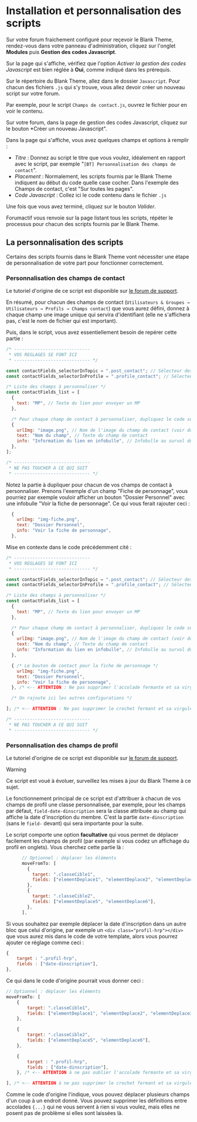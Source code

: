 # Installation et personnalisation des scripts

Sur votre forum fraichement configuré pour reçevoir le Blank Theme, rendez-vous dans votre panneau d'administration, cliquez sur l'onglet **Modules** puis **Gestion des codes Javascript**. 

Sur la page qui s'affiche, vérifiez que l'option *Activer la gestion des codes Javascript* est bien réglée à **Oui**, comme indiqué dans les prérequis. 

Sur le répertoire du Blank Theme, allez dans le dossier `Javascript`. Pour chacun des fichiers `.js` qui s'y trouve, vous allez devoir créer un nouveau script sur votre forum.

Par exemple, pour le script `Champs de contact.js`, ouvrez le fichier pour en voir le contenu.  

Sur votre forum, dans la page de gestion des codes Javascript, cliquez sur le bouton *Créer un nouveau Javascript". 

Dans la page qui s'affiche, vous avez quelques champs et options à remplir :
- *Titre* : Donnez au script le titre que vous voulez, idéalement en rapport avec le script, par exemple "`[BT] Personnalisation des champs de contact`". 
- *Placement* : Normalement, les scripts fournis par le Blank Theme indiquent au début du code quelle case cocher. Dans l'exemple des Champs de contact, c'est "Sur toutes les pages".
- *Code Javascript* : Collez ici le code contenu dans le fichier `.js`

Une fois que vous avez terminé, cliquez sur le bouton *Valider*. 

Forumactif vous renvoie sur la page listant tous les scripts, répéter le processus pour chacun des scripts fournis par le Blank Theme.

## La personnalisation des scripts

Certains des scripts fournis dans le Blank Theme vont nécessiter une étape de personnalisation de votre part pour fonctionner correctement. 

### Personnalisation des champs de contact
Le tutoriel d'origine de ce script est disponible sur [le forum de support](https://blankthemerpg.forumactif.com/t158-personnaliser-les-champs-de-contact).

En résumé, pour chacun des champs de contact (`Utilisateurs & Groupes → Utilisateurs → Profils → Champs contact`) que vous aurez défini, donnez à chaque champ une image unique qui servira d'identifiant (elle ne s'affichera pas, c'est le nom de fichier qui est important).

Puis, dans le script, vous avez essentiellement besoin de repérer cette partie :
```js
/* -----------------------------
 * VOS REGLAGES SE FONT ICI
 * ----------------------------- */

const contactFields_selectorInTopic = ".post_contact"; // Sélecteur des champs de contact dans les messages
const contactFields_selectorInProfile = ".profile_contact"; // Sélecteur des champs de contact dans la page de profil

/* Liste des champs à personnaliser */
const contactFields_list = [
  {
    text: "MP", // Texte du lien pour envoyer un MP
  },

  /* Pour chaque champ de contact à personnaliser, dupliquez le code suivant */
  {
    urlImg: "image.png", // Nom de l'image du champ de contact (voir documentation)
    text: "Nom du champ", // Texte du champ de contact
    info: "Information du lien en infobulle", // Infobulle au survol du lien
  },
];

/* -----------------------------
 * NE PAS TOUCHER A CE QUI SUIT
 * ----------------------------- */
```

Notez la partie à dupliquer pour chacun de vos champs de contact à personnaliser. Prenons l'exemple d'un champ "Fiche de personnage", vous pourriez par exemple vouloir afficher un bouton "Dossier Personnel" avec une infobulle "Voir la fiche de personnage". Ce qui vous ferait rajouter ceci :

```js
  {
    urlImg: "img-fiche.png",
    text: "Dossier Personnel",
    info: "Voir la fiche de personnage",
  },
```

Mise en contexte dans le code précédemment cité :
```js
/* -----------------------------
 * VOS REGLAGES SE FONT ICI
 * ----------------------------- */

const contactFields_selectorInTopic = ".post_contact"; // Sélecteur des champs de contact dans les messages
const contactFields_selectorInProfile = ".profile_contact"; // Sélecteur des champs de contact dans la page de profil

/* Liste des champs à personnaliser */
const contactFields_list = [
  {
    text: "MP", // Texte du lien pour envoyer un MP
  },

  /* Pour chaque champ de contact à personnaliser, dupliquez le code suivant */
  {
    urlImg: "image.png", // Nom de l'image du champ de contact (voir documentation)
    text: "Nom du champ", // Texte du champ de contact
    info: "Information du lien en infobulle", // Infobulle au survol du lien
  },

  { /* Le bouton de contact pour la fiche de personnage */
    urlImg: "img-fiche.png",
    text: "Dossier Personnel",
    info: "Voir la fiche de personnage",
  }, /* <-- ATTENTION : Ne pas supprimer l'accolade fermante et sa virgule */

  /* On rajoute ici les autres configurations */ 

]; /* <-- ATTENTION : Ne pas supprimer le crochet fermant et sa virgule */ 

/* -----------------------------
 * NE PAS TOUCHER A CE QUI SUIT
 * ----------------------------- */
```

### Personnalisation des champs de profil
Le tutoriel d'origine de ce script est disponible sur [le forum de support](https://blankthemerpg.forumactif.com/t188-). 

> [!WARNING]
> Ce script est voué à évoluer, surveillez les mises à jour du Blank Theme à ce sujet. 

Le fonctionnement principal de ce script est d'attribuer à chacun de vos champs de profil une classe personnalisée, par exemple, pour les champs par défaut, `field-date-dinscription` sera la classe attribuée au champ qui affiche la date d'inscription du membre. C'est la partie `date-dinscription` (sans le `field-` devant) qui sera importante pour la suite.

Le script comporte une option **facultative** qui vous permet de déplacer facilement les champs de profil (par exemple si vous codez un affichage du profil en onglets). Vous cherchez cette partie là :

```js
      // Optionnel : déplacer les éléments
      moveFromTo: [
        {
          target: ".classeCible1",
          fields: ["elementDeplace1", "elementDeplace2", "elementDeplace3"],
        },
        {
          target: ".classeCible2",
          fields: ["elementDeplace5", "elementDeplace6"],
        },
      ],
```
Si vous souhaitez par exemple déplacer la date d'inscription dans un autre bloc que celui d'origine, par exemple un `<div class="profil-hrp"></div>` que vous aurez mis dans le code de votre template, alors vous pourrez ajouter ce réglage comme ceci :
```js
{ 
    target : ".profil-hrp",
    fields : ["date-dinscription"],
},
```

Ce qui dans le code d'origine pourrait vous donner ceci :
```js
// Optionnel : déplacer les éléments
moveFromTo: [
    {
        target: ".classeCible1",
        fields: ["elementDeplace1", "elementDeplace2", "elementDeplace3"],
    },

    {
        target: ".classeCible2",
        fields: ["elementDeplace5", "elementDeplace6"],
    },

    { 
        target : ".profil-hrp",
        fields : ["date-dinscription"],
    }, /* <-- ATTENTION à ne pas oublier l'accolade fermante et sa virgule */

], /* <-- ATTENTION à ne pas supprimer le crochet fermant et sa virgule */
```

Comme le code d'origine l'indique, vous pouvez déplacer plusieurs champs d'un coup à un endroit donné. Vous pouvez supprimer les définitions entre accolades `{...}` qui ne vous servent à rien si vous voulez, mais elles ne posent pas de problème si elles sont laissées là.